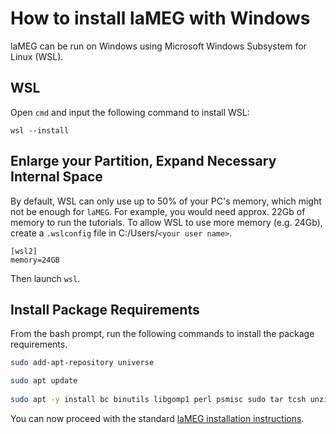 # How to install laMEG with Windows

laMEG can be run on Windows using Microsoft Windows Subsystem for Linux (WSL).

## WSL
Open ``cmd`` and input the following command to install WSL:

`wsl --install`

## Enlarge your Partition, Expand Necessary Internal Space
By default, WSL can only use up to 50% of your PC's memory, which might not be enough for ``laMEG``. For example, you would need approx. 22Gb of memory to run the tutorials.
To allow WSL to use more memory (e.g. 24Gb), create a `.wslconfig` file in C:/Users/``<your user name>``.

```
[wsl2]
memory=24GB
```

Then launch ``wsl``.

## Install Package Requirements
From the bash prompt, run the following commands to install the package requirements.
```bash
sudo add-apt-repository universe

sudo apt update
 
sudo apt -y install bc binutils libgomp1 perl psmisc sudo tar tcsh unzip uuid-dev vim-common libjpeg62-dev libxt6
```

You can now proceed with the standard [laMEG installation instructions](https://github.com/danclab/laMEG/blob/main/README.rst#installation).

